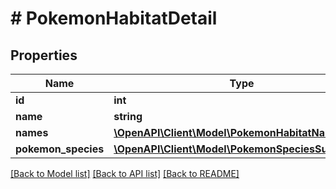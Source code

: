 # # PokemonHabitatDetail

## Properties

Name | Type | Description | Notes
------------ | ------------- | ------------- | -------------
**id** | **int** |  | [readonly]
**name** | **string** |  |
**names** | [**\OpenAPI\Client\Model\PokemonHabitatName[]**](PokemonHabitatName.md) |  |
**pokemon_species** | [**\OpenAPI\Client\Model\PokemonSpeciesSummary[]**](PokemonSpeciesSummary.md) |  |

[[Back to Model list]](../../README.md#models) [[Back to API list]](../../README.md#endpoints) [[Back to README]](../../README.md)
